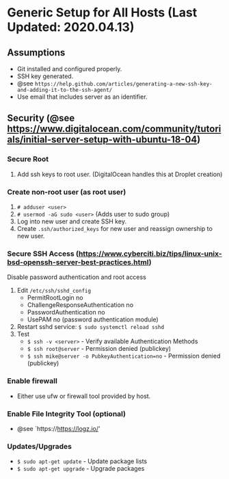 # Generic Setup for All Hosts (Last Updated: 2020.04.13)

## Assumptions
* Git installed and configured properly.
* SSH key generated.
 * @see `https://help.github.com/articles/generating-a-new-ssh-key-and-adding-it-to-the-ssh-agent/`
 * Use email that includes server as an identifier.

## Security (@see https://www.digitalocean.com/community/tutorials/initial-server-setup-with-ubuntu-18-04)
### Secure Root
1. Add ssh keys to root user. (DigitalOcean handles this at Droplet creation)

### Create non-root user (as root user)
1. `# adduser <user>`
2. `# usermod -aG sudo <user>` (Adds user to sudo group)
3. Log into new user and create SSH key.
4. Create `.ssh/authorized_keys` for new user and reassign ownership to new user.

### Secure SSH Access (https://www.cyberciti.biz/tips/linux-unix-bsd-openssh-server-best-practices.html)
Disable password authentication and root access
1. Edit `/etc/ssh/sshd_config`
   * PermitRootLogin no
   * ChallengeResponseAuthentication no
   * PasswordAuthentication no
   * UsePAM no (password authentication module)
2. Restart sshd service: `$ sudo systemctl reload sshd`
3. Test
    * `$ ssh -v <server>` - Verify available Authentication Methods
    * `$ ssh root@server` - Permission denied (publickey)
    * `$ ssh mike@server -o PubkeyAuthentication=no` - Permission denied (publickey)

### Enable firewall
* Either use ufw or firewall tool provided by host.

### Enable File Integrity Tool (optional)
* @see `https://https://logz.io/'

### Updates/Upgrades
* `$ sudo apt-get update` - Update package lists
* `$ sudo apt-get upgrade` - Upgrade packages
